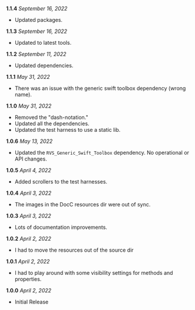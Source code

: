 **1.1.4** *September 16, 2022*

- Updated packages.

**1.1.3** *September 16, 2022*

- Updated to latest tools.

**1.1.2** *September 11, 2022*

- Updated dependencies.

**1.1.1** *May 31, 2022*

- There was an issue with the generic swift toolbox dependency (wrong name).

**1.1.0** *May 31, 2022*

- Removed the "dash-notation."
- Updated all the dependencies.
- Updated the test harness to use a static lib.

**1.0.6** *May 13, 2022*

- Updated the `RVS_Generic_Swift_Toolbox` dependency. No operational or API changes.

**1.0.5** *April 4, 2022*

- Added scrollers to the test harnesses.

**1.0.4** *April 3, 2022*

- The images in the DocC resources dir were out of sync.

**1.0.3** *April 3, 2022*

- Lots of documentation improvements.

**1.0.2** *April 2, 2022*

- I had to move the resources out of the source dir

**1.0.1** *April 2, 2022*

- I had to play around with some visibility settings for methods and properties.

**1.0.0** *April 2, 2022*

- Initial Release
